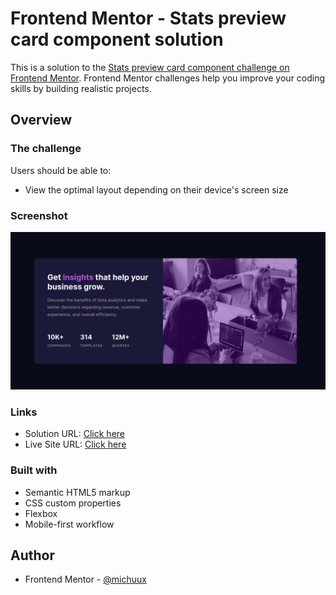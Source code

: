 # Frontend Mentor - Stats preview card component solution

This is a solution to the [Stats preview card component challenge on Frontend Mentor](https://www.frontendmentor.io/challenges/stats-preview-card-component-8JqbgoU62). Frontend Mentor challenges help you improve your coding skills by building realistic projects. 


## Overview

### The challenge

Users should be able to:

- View the optimal layout depending on their device's screen size

### Screenshot

![](./screenshot.png)


### Links

- Solution URL: [Click here](https://www.frontendmentor.io/solutions/stats-preview-card-component-mobile-first-iRlxM4buE)
- Live Site URL: [Click here](https://michuux.github.io/stats-preview-card-component/)

### Built with

- Semantic HTML5 markup
- CSS custom properties
- Flexbox
- Mobile-first workflow


## Author

- Frontend Mentor - [@michuux](https://www.frontendmentor.io/profile/michuux)

